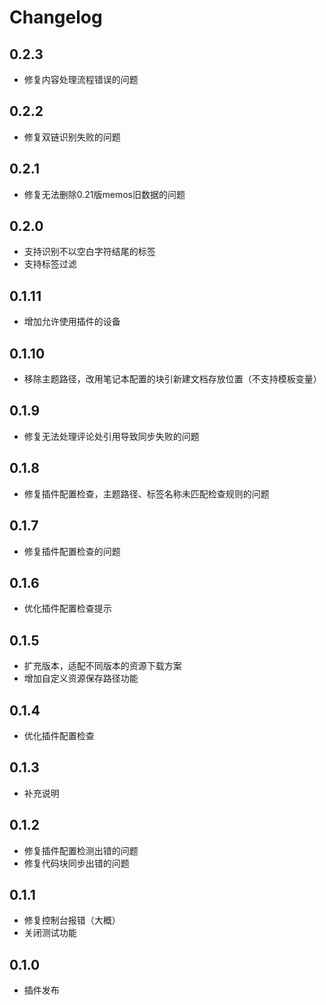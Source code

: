 # Changelog

## 0.2.3

* 修复内容处理流程错误的问题

## 0.2.2

* 修复双链识别失败的问题

## 0.2.1

* 修复无法删除0.21版memos旧数据的问题

## 0.2.0

* 支持识别不以空白字符结尾的标签
* 支持标签过滤

## 0.1.11

* 增加允许使用插件的设备

## 0.1.10

* 移除主题路径，改用笔记本配置的块引新建文档存放位置（不支持模板变量）

## 0.1.9

* 修复无法处理评论处引用导致同步失败的问题

## 0.1.8

* 修复插件配置检查，主题路径、标签名称未匹配检查规则的问题

## 0.1.7

* 修复插件配置检查的问题

## 0.1.6

* 优化插件配置检查提示

## 0.1.5

* 扩充版本，适配不同版本的资源下载方案
* 增加自定义资源保存路径功能

## 0.1.4

* 优化插件配置检查

## 0.1.3

* 补充说明

## 0.1.2

* 修复插件配置检测出错的问题
* 修复代码块同步出错的问题

## 0.1.1

* 修复控制台报错（大概）
* 关闭测试功能

## 0.1.0

* 插件发布
